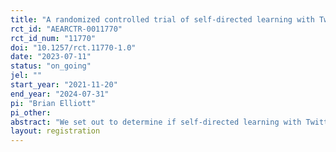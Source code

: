 ```yaml
---
title: "A randomized controlled trial of self-directed learning with Twitter for ultrasound image interpretation"
rct_id: "AEARCTR-0011770"
rct_id_num: "11770"
doi: "10.1257/rct.11770-1.0"
date: "2023-07-11"
status: "on_going"
jel: ""
start_year: "2021-11-20"
end_year: "2024-07-31"
pi: "Brian Elliott"
pi_other:
abstract: "We set out to determine if self-directed learning with Twitter improves point-of-care ultrasound (POCUS) image interpretation competency by conducting a multicentered, randomized controlled trial. Participants are randomized to either follow generic medical accounts or POCUS education accounts on Twitter. They complete a baseline multiple-choice assessment, log their Twitter use every 3 weeks for 3 months, then complete a post-intervention assessment. Data is logged by digital survey. The primary outcome is the change in assessment scores pre and post which we will compare between the control (generic medical accounts) and intervention (POCUS accounts) groups. Educational content is widely available on social media networks, but this study will be the first randomized controlled trial analyzing whether social media medical education translates to improvements in POCUS competency."
layout: registration
---
```


